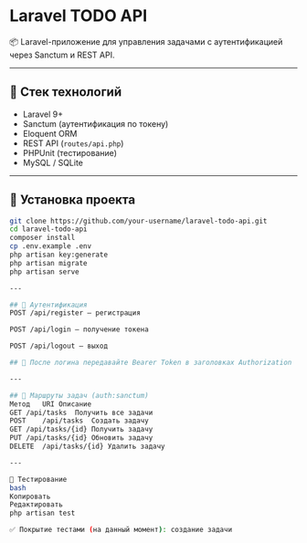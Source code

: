 # Laravel TODO API

📦 Laravel-приложение для управления задачами с аутентификацией через Sanctum и REST API.

---

## 🚀 Стек технологий

- Laravel 9+
- Sanctum (аутентификация по токену)
- Eloquent ORM
- REST API (`routes/api.php`)
- PHPUnit (тестирование)
- MySQL / SQLite

---

## 🔧 Установка проекта

```bash
git clone https://github.com/your-username/laravel-todo-api.git
cd laravel-todo-api
composer install
cp .env.example .env
php artisan key:generate
php artisan migrate
php artisan serve

---

## 🔐 Аутентификация
POST /api/register — регистрация

POST /api/login — получение токена

POST /api/logout — выход

## 📌 После логина передавайте Bearer Token в заголовках Authorization

---

## 📌 Маршруты задач (auth:sanctum)
Метод	URI	Описание
GET	/api/tasks	Получить все задачи
POST	/api/tasks	Создать задачу
GET	/api/tasks/{id}	Получить задачу
PUT	/api/tasks/{id}	Обновить задачу
DELETE	/api/tasks/{id}	Удалить задачу

---

🧪 Тестирование
bash
Копировать
Редактировать
php artisan test

✅ Покрытие тестами (на данный момент): создание задачи
